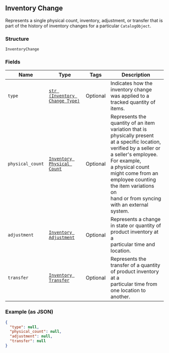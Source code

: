 ## Inventory Change

Represents a single physical count, inventory, adjustment, or transfer
that is part of the history of inventory changes for a particular
`CatalogObject`.

### Structure

`InventoryChange`

### Fields

| Name | Type | Tags | Description |
|  --- | --- | --- | --- |
| `type` | [`str (Inventory Change Type)`](/doc/models/inventory-change-type.md) | Optional | Indicates how the inventory change was applied to a tracked quantity of items. |
| `physical_count` | [`Inventory Physical Count`](/doc/models/inventory-physical-count.md) | Optional | Represents the quantity of an item variation that is physically present<br>at a specific location, verified by a seller or a seller's employee. For example,<br>a physical count might come from an employee counting the item variations on<br>hand or from syncing with an external system. |
| `adjustment` | [`Inventory Adjustment`](/doc/models/inventory-adjustment.md) | Optional | Represents a change in state or quantity of product inventory at a<br>particular time and location. |
| `transfer` | [`Inventory Transfer`](/doc/models/inventory-transfer.md) | Optional | Represents the transfer of a quantity of product inventory at a<br>particular time from one location to another. |

### Example (as JSON)

```json
{
  "type": null,
  "physical_count": null,
  "adjustment": null,
  "transfer": null
}
```

